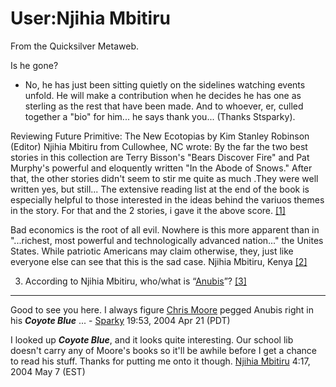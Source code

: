 
# User:Njihia Mbitiru

From the Quicksilver Metaweb.

Is he gone?

* No, he has just been sitting quietly on the sidelines watching events unfold. He will make a contribution when he decides he has one as sterling as the rest that have been made. And to whoever, er, culled together a "bio" for him... he says thank you... (Thanks Stsparky).


Reviewing Future Primitive: The New Ecotopias by Kim Stanley Robinson (Editor)
Njihia Mbitiru from Cullowhee, NC wrote:
By the far the two best stories in this collection are Terry Bisson's "Bears Discover Fire" and Pat Murphy's powerful and eloquently written "In the Abode of Snows." After that, the other stories didn't seem to stir me quite as much .They were well written yes, but still... The extensive reading list at the end of the book is especially helpful to those interested in the ideas behind the variuos themes in the story. For that and the 2 stories, i gave it the above score. [[1]](/http-www-amazon-com-exec-obidos-tg-detail-0312854749-104-8931055-5532701-v-glance-st)

Bad economics is the root of all evil. Nowhere is this more apparent than in "...richest, most powerful and technologically advanced nation..." the Unites States. While patriotic Americans may claim otherwise, they, just like everyone else can see that this is the sad case.
Njihia Mbitiru, Kenya [[2]](/http-news-bbc-co-uk-2-hi-talking-point-644942-stm)

3. According to Njihia Mbitiru, who/what is “[Anubis](/http-en-wikipedia-org-wiki-anubis)”? [[3]](/http-wcuvax1-wcu-edu-pcoyle-www-religiontest3-htm)


---


Good to see you here. I always figure [Chris Moore](/http-en-wikipedia-org-wiki-christopher-moore) pegged Anubis right in his ***Coyote Blue*** ... - [Sparky](/user-stsparky) 19:53, 2004 Apr 21 (PDT)

I looked up ***Coyote Blue***, and it looks quite interesting. Our school lib doesn't carry any of Moore's books so it'll be awhile before I get a chance to read his stuff. Thanks for putting me onto it though. [Njihia Mbitiru](/njihia-mbitiru)
4:17, 2004 May 7 (EST)
